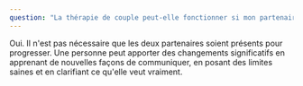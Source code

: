 ```yaml
---
question: "La thérapie de couple peut-elle fonctionner si mon partenaire ne veut pas venir ?"
---
```

Oui. Il n'est pas nécessaire que les deux partenaires soient présents pour progresser. Une personne peut apporter des changements significatifs en apprenant de nouvelles façons de communiquer, en posant des limites saines et en clarifiant ce qu'elle veut vraiment.
